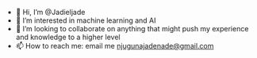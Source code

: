 - 👋 Hi, I’m @Jadieljade
- 👀 I’m interested in machine learning and AI
- 💞️ I’m looking to collaborate on anything that might push my experience and knowledge to a higher level
- 📫 How to reach me: email me njugunajadenade@gmail.com

<!---
Jadieljade/Jadieljade is a ✨ special ✨ repository because its `README.md` (this file) appears on your GitHub profile.
You can click the Preview link to take a look at your changes.
--->
